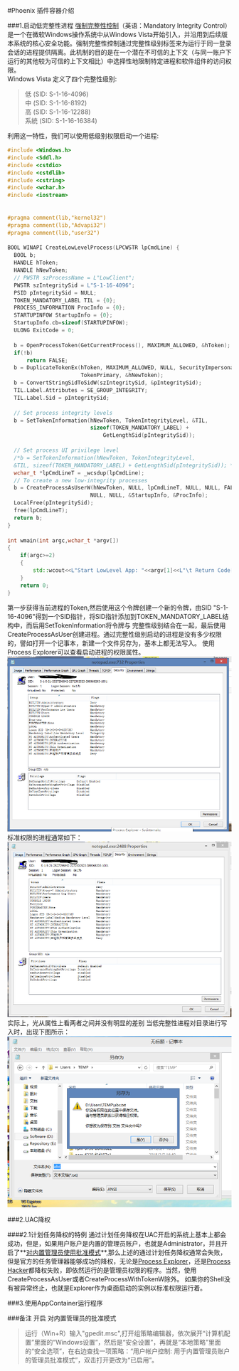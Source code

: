 #Phoenix 插件容器介绍


###1.启动低完整性进程
[强制完整性控制](http://zh.wikipedia.org/zh-cn/%E5%BC%BA%E5%88%B6%E5%AE%8C%E6%95%B4%E6%80%A7%E6%8E%A7%E5%88%B6)（英语：Mandatory Integrity Control）是一个在微软Windows操作系统中从Windows Vista开始引入，并沿用到后续版本系统的核心安全功能。强制完整性控制通过完整性级别标签来为运行于同一登录会话的进程提供隔离。此机制的目的是在一个潜在不可信的上下文（与同一账户下运行的其他较为可信的上下文相比）中选择性地限制特定进程和软件组件的访问权限。   
Windows Vista 定义了四个完整性级别:
>低 (SID: S-1-16-4096)   
>中 (SID: S-1-16-8192)   
>高 (SID: S-1-16-12288)  
>系統 (SID: S-1-16-16384)   

利用这一特性，我们可以使用低级别权限启动一个进程:

```C++
#include <Windows.h>
#include <Sddl.h>
#include <cstdio>
#include <cstdlib>
#include <cstring>
#include <wchar.h>
#include <iostream>


#pragma comment(lib,"kernel32")
#pragma comment(lib,"Advapi32")
#pragma comment(lib,"user32")

BOOL WINAPI CreateLowLevelProcess(LPCWSTR lpCmdLine) {
  BOOL b;
  HANDLE hToken;
  HANDLE hNewToken;
  // PWSTR szProcessName = L"LowClient";
  PWSTR szIntegritySid = L"S-1-16-4096";
  PSID pIntegritySid = NULL;
  TOKEN_MANDATORY_LABEL TIL = {0};
  PROCESS_INFORMATION ProcInfo = {0};
  STARTUPINFOW StartupInfo = {0};
  StartupInfo.cb=sizeof(STARTUPINFOW);
  ULONG ExitCode = 0;

  b = OpenProcessToken(GetCurrentProcess(), MAXIMUM_ALLOWED, &hToken);
  if(!b)
	  return FALSE;
  b = DuplicateTokenEx(hToken, MAXIMUM_ALLOWED, NULL, SecurityImpersonation,
                       TokenPrimary, &hNewToken);
  b = ConvertStringSidToSidW(szIntegritySid, &pIntegritySid);
  TIL.Label.Attributes = SE_GROUP_INTEGRITY;
  TIL.Label.Sid = pIntegritySid;

  // Set process integrity levels
  b = SetTokenInformation(hNewToken, TokenIntegrityLevel, &TIL,
                          sizeof(TOKEN_MANDATORY_LABEL) +
                              GetLengthSid(pIntegritySid));

  // Set process UI privilege level
  /*b = SetTokenInformation(hNewToken, TokenIntegrityLevel,
  &TIL, sizeof(TOKEN_MANDATORY_LABEL) + GetLengthSid(pIntegritySid)); */
  wchar_t *lpCmdLineT = _wcsdup(lpCmdLine);
  // To create a new low-integrity processes
  b = CreateProcessAsUserW(hNewToken, NULL, lpCmdLineT, NULL, NULL, FALSE, 0,
                          NULL, NULL, &StartupInfo, &ProcInfo);
  LocalFree(pIntegritySid);
  free(lpCmdLineT);
  return b;
}

int wmain(int argc,wchar_t *argv[])
{
	if(argc>=2)
	{
		std::wcout<<L"Start LowLevel App: "<<argv[1]<<L"\t Return Code[BOOL]: "<<CreateLowLevelProcess(argv[1])<<std::endl;
	}
	return 0;
}

```
第一步获得当前进程的Token,然后使用这个令牌创建一个新的令牌，由SID "S-1-16-4096"得到一个SID指针，将SID指针添加到TOKEN_MANDATORY_LABEL结构中，而后用SetTokenInformation将令牌与
完整性级别结合在一起，最后使用CreateProcessAsUser创建进程。通过完整性级别启动的进程是没有多少权限的，譬如打开一个记事本，新建一个文件另存为，基本上都无法写入。
使用Process Explorer可以查看启动进程的权限属性。
![LowLevelProperty](./Images/LowLevel.png)
标准权限的进程通常如下：
![NonLowLevelProperty](./Images/NonLowLevel.png)
实际上，光从属性上看两者之间并没有明显的差别
当低完整性进程对目录进行写入时，出现下图所示：
![Sava](./Images/LowLevelSava.png)


###2.UAC降权


####2.1计划任务降权的特例
通过计划任务降权在UAC开启的系统上基本上都会成功，但是，如果用户账户是内置的管理员账户，也就是Administrator，并且开启了**[对内置管理员使用批准模式](https://technet.microsoft.com/zh-cn/library/dd834795.aspx)**,那么上述的通过计划任务降权通常会失败，但是官方的任务管理器能够成功的降权，无论是[Process Explorer](http://www.sysinternals.com/)，还是[Process Hacker](http://processhacker.sourceforge.net/)都降权失败，即依然运行的是管理员权限的程序。当然，使用CreateProcessAsUser或者CreateProcessWithTokenW除外。
如果你的Shell没有被异常终止，也就是Explorer作为桌面启动的实例以标准权限运行着。


###3.使用AppContainer运行程序




###备注
开启 对内置管理员的批准模式
>运行（Win+R）输入"gpedit.msc",打开组策略编辑器，依次展开“计算机配置”里面的“Windows设置”，然后是“安全设置”，再就是“本地策略”里面的“安全选项”，在右边查找一项策略：“用户帐户控制: 用于内置管理员账户的管理员批准模式”，双击打开更改为“已启用”。